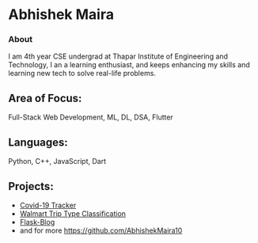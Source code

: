 # Abhishek Maira

### About

I am 4th year CSE undergrad at Thapar Institute of Engineering and Technology, I an a learning enthusiast, and keeps enhancing my skills and learning new tech to solve real-life problems.

## Area of Focus:
Full-Stack Web Development, ML, DL, DSA, Flutter

## Languages:
Python, C++, JavaScript, Dart

## Projects:

* [Covid-19 Tracker](https://github.com/AbhishekMaira10/COVID-19-Tracker)
* [Walmart Trip Type Classification](https://github.com/AbhishekMaira10/kaggle-walmart-triptype-classification)
* [Flask-Blog](https://github.com/AbhishekMaira10/Flask-Blog)
* and for more https://github.com/AbhishekMaira10
